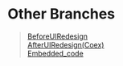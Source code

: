 # Other Branches
>[BeforeUIRedesign](https://github.com/ddalkyTokky/21th_Embedded_SW_Contest/tree/BeforeUIRedesign)      
>[AfterUIRedesign(Coex)](https://github.com/ddalkyTokky/21th_Embedded_SW_Contest/tree/AfterUIRedesign(Coex))      
>[Embedded_code](https://github.com/ddalkyTokky/21th_Embedded_SW_Contest/tree/Embedded_code)

